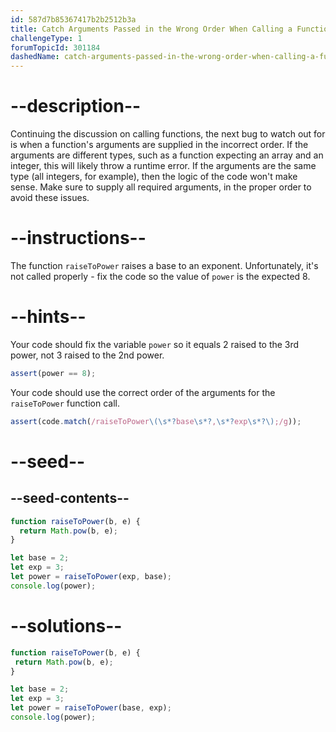 ```yaml
---
id: 587d7b85367417b2b2512b3a
title: Catch Arguments Passed in the Wrong Order When Calling a Function
challengeType: 1
forumTopicId: 301184
dashedName: catch-arguments-passed-in-the-wrong-order-when-calling-a-function
---
```


# --description--

Continuing the discussion on calling functions, the next bug to watch out for is when a function's arguments are supplied in the incorrect order. If the arguments are different types, such as a function expecting an array and an integer, this will likely throw a runtime error. If the arguments are the same type (all integers, for example), then the logic of the code won't make sense. Make sure to supply all required arguments, in the proper order to avoid these issues.

# --instructions--

The function `raiseToPower` raises a base to an exponent. Unfortunately, it's not called properly - fix the code so the value of `power` is the expected 8.

# --hints--

Your code should fix the variable `power` so it equals 2 raised to the 3rd power, not 3 raised to the 2nd power.

```js
assert(power == 8);
```

Your code should use the correct order of the arguments for the `raiseToPower` function call.

```js
assert(code.match(/raiseToPower\(\s*?base\s*?,\s*?exp\s*?\);/g));
```

# --seed--

## --seed-contents--

```js
function raiseToPower(b, e) {
  return Math.pow(b, e);
}

let base = 2;
let exp = 3;
let power = raiseToPower(exp, base);
console.log(power);
```

# --solutions--

```js
function raiseToPower(b, e) {
 return Math.pow(b, e);
}

let base = 2;
let exp = 3;
let power = raiseToPower(base, exp);
console.log(power);
```